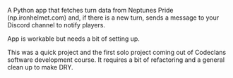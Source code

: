 A Python app that fetches turn data from Neptunes Pride (np.ironhelmet.com) and, if there is a new turn, sends a message to your Discord channel to notify players.

App is workable but needs a bit of setting up. 

This was a quick project and the first solo project coming out of Codeclans software development course. It requires a bit of refactoring and a general clean up to make DRY.
